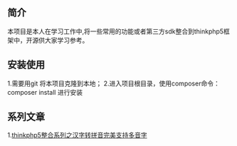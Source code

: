 
## 简介
本项目是本人在学习工作中,将一些常用的功能或者第三方sdk整合到thinkphp5框架中，开源供大家学习参考。

## 安装使用
1.需要用git 将本项目克隆到本地；
2.进入项目根目录，使用composer命令：composer install 进行安装

## 系列文章
1.[thinkphp5整合系列之汉字转拼音完美支持多音字](https://blog.csdn.net/hillwooda/article/details/83502994)
